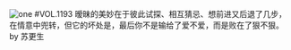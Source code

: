 ![one](http://image.wufazhuce.com/Fl_0h9uUTcseotlyuBZn5B_UCFKV)
#VOL.1193
暧昧的美妙在于彼此试探、相互猜忌、想前进又后退了几步，在情意中兜转，但它的坏处是，最后你不是输给了爱不爱，而是败在了狠不狠。 by 苏更生